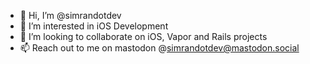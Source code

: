 - 👋 Hi, I’m @simrandotdev
- 👀 I’m interested in iOS Development
- 💞️ I’m looking to collaborate on iOS, Vapor and Rails projects
- 📫 Reach out to me on mastodon @simrandotdev@mastodon.social
